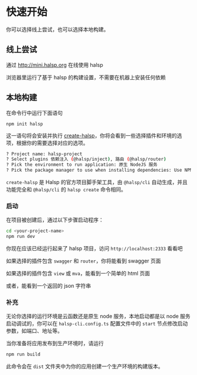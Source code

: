 # 快速开始

你可以选择线上尝试，也可以选择本地构建。

## 线上尝试

通过 <http://mini.halsp.org> 在线使用 halsp

浏览器里运行了基于 halsp 的构建设置，不需要在机器上安装任何依赖

## 本地构建

在命令行中运行下面语句

```
npm init halsp
```

这一语句将会安装并执行 [create-halsp](https://github.com/halsp/create-halsp)，你将会看到一些选择插件和环境的选项，根据你的需要选择对应的选项。

```bash
? Project name: halsp-project
? Select plugins 依赖注入 (@halsp/inject), 路由 (@halsp/router)
? Pick the environment to run application: 原生 NodeJS 服务
? Pick the package manager to use when installing dependencies: Use NPM
```

`create-halsp` 是 Halsp 的官方项目脚手架工具，由 `@halsp/cli` 自动生成，并且功能完全和 `@halsp/cli` 的 `halsp create` 命令相同。

### 启动

在项目被创建后，通过以下步骤启动程序：

```bash
cd <your-project-name>
npm run dev
```

你现在应该已经运行起来了 halsp 项目，访问 `http://localhost:2333` 看看吧

如果选择的插件包含 `swagger` 和 `router`，你将能看到 swagger 页面

如果选择的插件包含 `view` 或 `mva`，能看到一个简单的 html 页面

或者，能看到一个返回的 json 字符串

### 补充

无论你选择的运行环境是云函数还是原生 node 服务，本地启动都是以 node 服务启动调试的，你可以在 `halsp-cli.config.ts` 配置文件中的 `start` 节点修改启动参数，如端口、地址等。

当你准备将应用发布到生产环境时，请运行

```bash
npm run build
```

此命令会在 `dist` 文件夹中为你的应用创建一个生产环境的构建版本。
